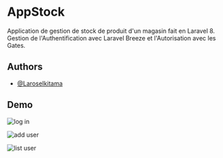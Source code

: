 
#  AppStock
Application de gestion de stock de produit d'un magasin fait en Laravel 8.
Gestion de l'Authentification  avec Laravel Breeze et l'Autorisation avec les Gates.

## Authors

- [@LaroseIkitama](https://github.com/LaroseIkitama)


## Demo
![log in](https://user-images.githubusercontent.com/98411494/201359037-e01dfd48-74a8-4eab-862b-e88789a8d14a.PNG)

![add user](https://user-images.githubusercontent.com/98411494/201359021-fe9ebb22-b7c0-436d-b0f7-4524cdc1abd1.PNG)

![list user](https://user-images.githubusercontent.com/98411494/201359032-326396cb-3d23-4311-ba3c-66e03c5bb7e0.PNG)


